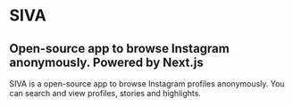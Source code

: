 # SIVA

## Open-source app to browse Instagram anonymously. Powered by Next.js

SIVA is a open-source app to browse Instagram profiles anonymously. You can search and view profiles, stories and highlights.
